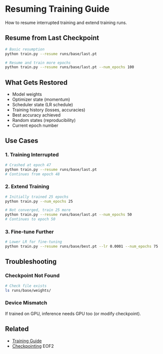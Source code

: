 # Resuming Training Guide

How to resume interrupted training and extend training runs.

## Resume from Last Checkpoint

```bash
# Basic resumption
python train.py --resume runs/base/last.pt

# Resume and train more epochs
python train.py --resume runs/base/last.pt --num_epochs 100
```

## What Gets Restored

- Model weights
- Optimizer state (momentum)
- Scheduler state (LR schedule)
- Training history (losses, accuracies)
- Best accuracy achieved
- Random states (reproducibility)
- Current epoch number

## Use Cases

### 1. Training Interrupted
```bash
# Crashed at epoch 47
python train.py --resume runs/base/last.pt
# Continues from epoch 48
```

### 2. Extend Training
```bash
# Initially trained 25 epochs
python train.py --num_epochs 25

# Not converged, train 25 more
python train.py --resume runs/base/last.pt --num_epochs 50
# Continues to epoch 50
```

### 3. Fine-tune Further
```bash
# Lower LR for fine-tuning
python train.py --resume runs/base/best.pt --lr 0.0001 --num_epochs 75
```

## Troubleshooting

### Checkpoint Not Found
```bash
# Check file exists
ls runs/base/weights/
```

### Device Mismatch
If trained on GPU, inference needs GPU too (or modify checkpoint).

## Related

- [Training Guide](training.md)
- [Checkpointing](../architecture/ml-src-modules.md#checkpointingpy)
EOF2
